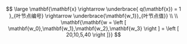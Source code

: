 $$
\large \mathbf{\mathbf{x} \rightarrow \underbrace{ q(\mathbf{x}) = 1 }_{叶节点编号} \rightarrow  \underbrace{\mathbf{w_1}}_{叶节点值}}  \\
\\
\mathbf{\mathbf{w = \left [ \mathbf{w_0},\mathbf{w_1},\mathbf{w_2},\mathbf{w_3} \right ] =  \left [ 20,10,5,40 \right ]}}
$$

